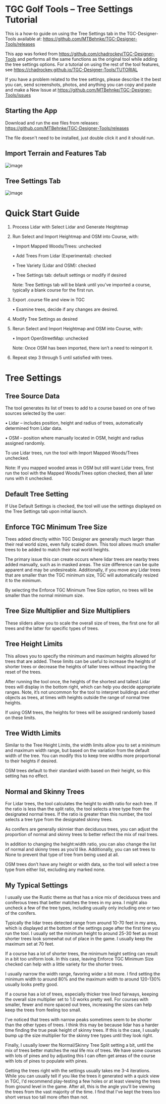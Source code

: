 # TGC Golf Tools – Tree Settings Tutorial


This is a how-to guide on using the Tree Settings tab in the TGC-Designer-Tools available at: https://github.com/MTBehnke/TGC-Designer-Tools/releases

This app was forked from https://github.com/chadrockey/TGC-Designer-Tools and performs all the same functions as the original tool while adding the tree settings options.  For a tutorial on using the rest of the tool features, see https://chadrockey.github.io/TGC-Designer-Tools/TUTORIAL


If you have a problem related to the tree settings, please describe it the best you can, send screenshots, photos, and anything you can copy and paste and make a New Issue at https://github.com/MTBehnke/TGC-Designer-Tools/issues


## Starting the App

Download and run the exe files from releases: https://github.com/MTBehnke/TGC-Designer-Tools/releases


The file doesn't need to be installed, just double click it and it should run.


## Import Terrain and Features Tab
 ![image](https://user-images.githubusercontent.com/22116435/73792230-7ba88000-4769-11ea-9970-b0b4e9204321.png)

## Tree Settings Tab
 ![image](https://user-images.githubusercontent.com/22116435/73792040-1eacca00-4769-11ea-8f5d-a1df4f38d646.png)



# Quick Start Guide

1.	Process Lidar with Select Lidar and Generate Heightmap

2.	Run Select and Import Heightmap and OSM into Course, with:

    •	Import Mapped Woods/Trees:  unchecked

    •	Add Trees From Lidar (Experimental):  checked

    •	Tree Variety (Lidar and OSM):  checked

    •	Tree Settings tab:  default settings or modify if desired

    Note:  Tree Settings tab will be blank until you’ve imported a course, typically a blank course for the first run.

3.	Export .course file and view in TGC

    •	Examine trees, decide if any changes are desired.

4.	Modify Tree Settings as desired

5.	Rerun Select and Import Heightmap and OSM into Course, with:

    •	Import OpenStreetMap:  unchecked

    Note:  Once OSM has been imported, there isn’t a need to reimport it.

6.	Repeat step 3 through 5 until satisfied with trees.



# Tree Settings

## Tree Source Data

The tool generates its list of trees to add to a course based on one of two sources selected by the user:

   •	Lidar – includes position, height and radius of trees, automatically determined from Lidar data.

   •	OSM – position where manually located in OSM, height and radius assigned randomly.

To use Lidar trees, run the tool with Import Mapped Woods/Trees unchecked.

Note:  If you mapped wooded areas in OSM but still want Lidar trees, first run the tool with the Mapped Woods/Trees option checked, then all later runs with it unchecked.


## Default Tree Setting

If Use Default Settings is checked, the tool will use the settings displayed on the Tree Settings tab upon initial launch.


## Enforce TGC Minimum Tree Size

Trees added directly within TGC Designer are generally much larger than their real world sizes, even fully scaled down.  This tool allows much smaller trees to be added to match their real world heights.


The primary issue this can create occurs where lidar trees are nearby trees added manually, such as in masked areas.  The size difference can be quite apparent and may be undesireable.  Additionally, if you move any Lidar trees that are smaller than the TGC minimum size, TGC will automatically resized it to the minimum.


By selecting the Enforce TGC Minimum Tree Size option, no trees will be smaller than the normal minimum size.


## Tree Size Multiplier and Size Multipliers
These sliders allow you to scale the overall size of trees, the first one for all trees and the latter for specific types of trees.


## Tree Height Limits
This allows you to specify the minimum and maximum heights allowed for trees that are added.  These limits can be useful to increase the heights of shorter trees or decrease the heights of taller trees without impacting the reset of the trees.


After running the tool once, the heights of the shortest and tallest Lidar trees will display in the bottom right, which can help you decide appropriate ranges.  Note, it’s not uncommon for the tool to interpret buildings and other objects as trees, at times with heights outside the range of normal tree heights.


If using OSM trees, the heights for trees will be assigned randomly based on these limits.


## Tree Width Limits
Similar to the Tree Height Limits, the width limits allow you to set a minimum and maximum width range, but based on the variation from the default width of the tree.  You can modify this to keep tree widths more proportional to their heights if desired.


OSM trees default to their standard width based on their height, so this setting has no effect.


## Normal and Skinny Trees
For Lidar trees, the tool calculates the height to width ratio for each tree.  If the ratio is less than the split ratio, the tool selects a tree type from the designated normal trees.  If the ratio is greater than this number, the tool selects a tree type from the designated skinny trees.


As conifers are generally skinnier than deciduous trees, you can adjust the proportion of normal and skinny trees to better reflect the mix of real trees.


In addition to changing the height:width ratio, you can also change the list of normal and skinny trees as you’d like.  Additionally, you can set trees to None to prevent that type of tree from being used at all.


OSM trees don’t have any height or width data, so the tool will select a tree type from either list, excluding any marked none.


## My Typical Settings

I usually use the Rustic theme as that has a nice mix of deciduous trees and coniferous trees that better matches the trees in my area.  I might also uncheck a few of the tree types, including usually only including one or two of the conifers.  


Typically the lidar trees detected range from around 10-70 feet in my area, which is displayed at the bottom of the settings page after the first time you run the tool.  I usually set the minimum height to around 25-30 feet as most shorter trees look somewhat out of place in the game.  I usually keep the maximum set at 70 feet.


If a course has a lot of shorter trees, the minimum height setting can result in a bit too uniform look.  In this case, leaving Enforce TGC Minimum Size checked can help with a little variety for the shorter trees.


I usually narrow the width range, favoring wider a bit more.  I find setting the minimum width to around 80% and the maximum width to around 120-130% usually looks pretty good.


If a course has a lot of trees, especially thicker tree lined fairways, keeping the overall size multiplier set to 1.0 works pretty well.  For courses with smaller, fewer and more spaced out trees, increasing the sizes can help keep the trees from feeling too small.


I've noticed that trees with narrow peaks sometimes seem to be shorter than the other types of trees.  I think this may be because lidar has a harder time finding the true peak height of skinny trees.  If this is the case, I usually bump up the size multiplier for the skinny tree types until they look right.


Finally, I usually lower the Normal/Skinny Tree Split setting a bit, until the mix of trees better matches the real life mix of trees.  We have some courses with lots of pines and by adjusting this I can often get areas of the course with lots of pines to populate with pines.


Getting the trees right with the settings usually takes me 3-4 iterations.  While you can usually tell if you like the trees it generated with a quick view in TGC, I'd recommend play-testing a few holes or at least viewing the trees from ground level in the game.  After all, this is the angle you'll be viewing the trees from the vast majority of the time.  I find that I've kept the trees too short versus too tall more often than not.

